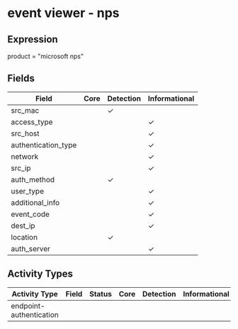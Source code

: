 event viewer - nps
==================

Expression
----------

product = "microsoft nps"

Fields
------

| Field               | Core | Detection | Informational |
| ------------------- | ---- | --------- | ------------- |
| src_mac             |      | &#10003;  |               |
| access_type         |      |           | &#10003;      |
| src_host            |      |           | &#10003;      |
| authentication_type |      |           | &#10003;      |
| network             |      |           | &#10003;      |
| src_ip              |      |           | &#10003;      |
| auth_method         |      | &#10003;  |               |
| user_type           |      |           | &#10003;      |
| additional_info     |      |           | &#10003;      |
| event_code          |      |           | &#10003;      |
| dest_ip             |      |           | &#10003;      |
| location            |      | &#10003;  |               |
| auth_server         |      |           | &#10003;      |

Activity Types
--------------

| Activity Type           | Field | Status | Core | Detection | Informational |
| ----------------------- | ----- | ------ | ---- | --------- | ------------- |
| endpoint-authentication |       |        |      |           |               |

